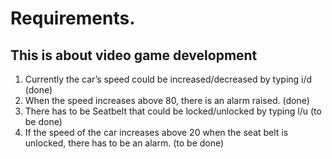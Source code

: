 # Requirements.    

## This is about video game development
1.	Currently the car’s speed could be increased/decreased by typing i/d (done)
2.	When the speed increases above 80, there is an alarm raised. (done)
3.	There has to be Seatbelt that could be locked/unlocked by typing l/u (to be done)
4.	If the speed of the car increases above 20 when the seat belt is unlocked, there has to be an alarm. (to be done)


